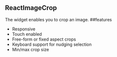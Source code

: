 ## ReactImageCrop
The widget enables you to crop an image.
##features
 - Responsive
 - Touch enabled
 - Free-form or fixed aspect crops
 - Keyboard support for nudging selection
 - Min/max crop size
